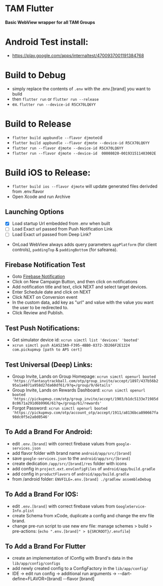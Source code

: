 # TAM Flutter
#### Basic WebView wrapper for all TAM Groups

# Android Test install: 
- https://play.google.com/apps/internaltest/4700937001191384768

# Build to Debug
- simply replace the contents of `.env` with the .env.[brand] you want to build
- then `flutter run` or `flutter run --release`
- ex. `flutter run --device-id R5CX70LQ6YY`

# Build to Release
- `flutter build appbundle --flavor djmote`cd 
- `flutter build appbundle --flavor djmote --device-id R5CX70LQ6YY`
- `flutter run --flavor djmote --device-id R5CX70LQ6YY`
- `flutter run --flavor djmote --device-id  00008020-001931511403002E`

# Build iOS to Release:
- `flutter build ios --flavor djmote` will update generated files derivded from .env.flavor
- Open Xcode and run Archive

## Launching Options
- [x] Load startup Url embedded from .env when built  
- [ ] Load Exact url passed from Push Notification Link
- [ ] Load Exact url passed from Deep Link?
- OnLoad WebView always adds query parameters `appPlatform` (for client controls), `paddingTop` & `paddingBottom` (for safearea).

## Firebase Notification Test
- Goto [Firebase Notification](https://console.firebase.google.com/u/0/project/trackauthoritymusic/messaging)
- Click on New Campaign Button, and then click on notifications
- Add notification title and text, click NEXT and select target devices.
- Enter Schedule date and click on NEXT
- Click NEXT on Conversion event
- In the custom data, add key as "url" and value with the value you want the user to be redirected to.
- Click Review and Publish.

## Test Push Notifications:
- Get simulator device id: `xcrun simctl list 'devices' 'booted'`
- `xcrun simctl push A1A523A9-F395-4BB0-8372-3D266F2E1224 com.pickupmvp [path to APS cert]`

## Test Universal (Deep) Links:
- Group Invite, Lands on Group Homepage: `xcrun simctl openurl booted 'https://fantasytrackball.com/otp/group_invite/accept/1897/437b56b295a1a4071a958d27da60df61/9?q=/group/9/details'` 
- Group Invite, Lands on Rewards Dashboard: `xcrun simctl openurl booted 'https://pickupmvp.com/otp/group_invite/accept/1903/b1dc5133e71985d8c0671a291d6b9966/61?q=/group/61/rewards'`
- Forgot Password: `xcrun simctl openurl booted 'https://pickupmvp.com/otp/account_otp/accept/1911/a8136bca890667fa98dc0f5e2a0d0546'`


## To Add a Brand For Android:
- edit `.env.[brand]` with correct firebase values from `google-services.json`
- add flavor folder with brand name `android/app/src/[brand]`
- save `google-services.json` to the `android/app/src/[brand]`
- create dedication `/app/src/[brand]/res` folder with icons
- add config in `project.ext.envConfigFiles` of `android/app/build.gradle`
- add config in `productFlavors` of `android/app/build.gradle` 
- from /android folder: `ENVFILE=.env.[brand] ./gradlew assembleDebug`

## To Add a Brand For IOS:
- edit `.env.[brand]` with correct firebase values from `GoogleService-Info.plist`
- create Schema from xCode, duplicate a config and change the env file brand. 
- change pre-run script to use new env file: manage schemes > build > pre-actions: (`echo ".env.[brand]" > ${SRCROOT}/.envfile`)

## To Add a Brand For Flutter
- create an implementation of IConfig with Brand's data in the `lib/app/config/configs`
- add newly created config to a ConfigFactory in the `lib/app/config/`
- IDE -> edit run config -> additional run arguments -> --dart-define=FLAVOR=[brand] --flavor [brand] 